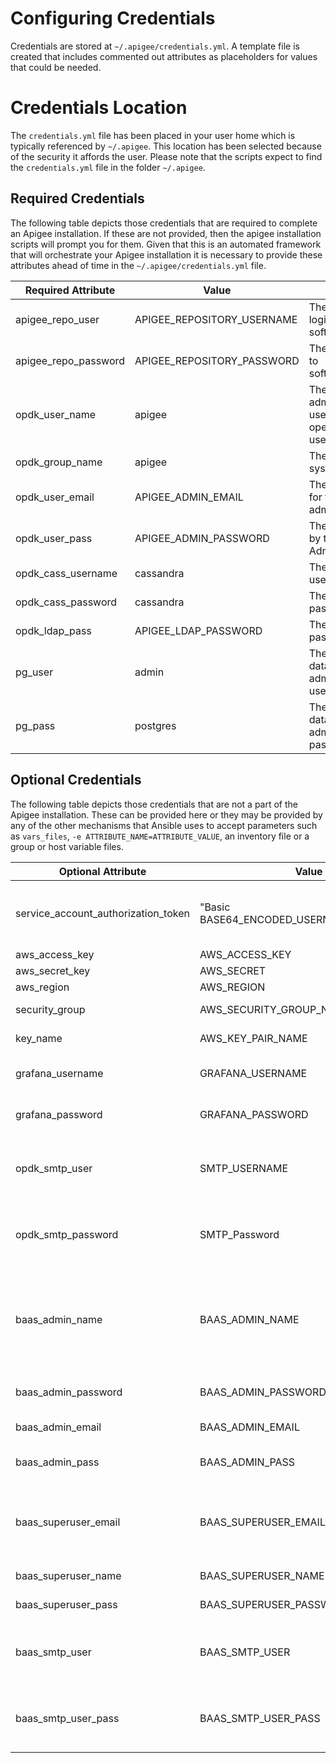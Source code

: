 # Configuring Credentials
Credentials are stored at `~/.apigee/credentials.yml`. A template file is created that includes
commented out attributes as placeholders for values that could be needed.

# Credentials Location
The `credentials.yml` file has been placed in your user home which is typically referenced by
`~/.apigee`. This location has been selected because of the security it affords the user. Please
note that the scripts expect to find the `credentials.yml` file in the folder `~/.apigee`.

## Required Credentials
The following table depicts those credentials that are required to complete an
Apigee installation. If these are not provided, then the apigee installation
scripts will prompt you for them. Given that this is an automated framework
that will orchestrate your Apigee installation it is necessary to provide these
attributes ahead of time in the  `~/.apigee/credentials.yml` file.

| Required Attribute | Value | Description |
|---|---|---|
| apigee_repo_user | APIGEE_REPOSITORY_USERNAME | The verizon user to login to the software.apigee.com |
| apigee_repo_password |  APIGEE_REPOSITORY_PASSWORD | The login password to software.apigee.com |
| opdk_user_name | apigee | The Apigee administrator username and operating system username |
| opdk_group_name | apigee | The operating system group name |
| opdk_user_email | APIGEE_ADMIN_EMAIL | The email address for the Apigee administrator |
| opdk_user_pass | APIGEE_ADMIN_PASSWORD | The password used by the Apigee Administrator |
| opdk_cass_username |  cassandra | The Cassandra username |
| opdk_cass_password | cassandra | The Cassandra password |
| opdk_ldap_pass | APIGEE_LDAP_PASSWORD | The Apigee LDAP password |
| pg_user | admin | The Postgres database administrator username |
| pg_pass | postgres | The Postgres database administrator password |

## Optional Credentials

The following table depicts those credentials that are not a part of the Apigee installation.
These can be provided here or they may be provided by any of the other mechanisms that Ansible
uses to accept parameters such as `vars_files`, `-e ATTRIBUTE_NAME=ATTRIBUTE_VALUE`, an inventory
file or a group or host variable files.

| Optional Attribute | Value | Description |
|---|---|---|
| service_account_authorization_token | "Basic BASE64_ENCODED_USERNAME_PASSWORD" | Authorization header value to be used when registering the instance with Cyberark |
| aws_access_key | AWS_ACCESS_KEY | AWS access key |
| aws_secret_key | AWS_SECRET | AWS secret |
| aws_region | AWS_REGION | AWS region |
| security_group | AWS_SECURITY_GROUP_NAME | AWS security group name |
| key_name | AWS_KEY_PAIR_NAME | AWS key pair name used for access |
| grafana_username | GRAFANA_USERNAME | Used if installing the Apigee monitoring dashboard |
| grafana_password | GRAFANA_PASSWORD | Used if installing the Apigee monitoring dashboard |
| opdk_smtp_user | SMTP_USERNAME | Username of the SMTP server that Edge will use to send notifications to developers |
| opdk_smtp_password | SMTP_Password | Password for the SMTP server that Edge will use to send notifications to developers |
| baas_admin_name | BAAS_ADMIN_NAME | The Apigee Baas administrator username, please note that baas_admin_email cannot be the same as  baas_superuser_email |
| baas_admin_password | BAAS_ADMIN_PASSWORD | The Apigee Baas administrator password |
| baas_admin_email | BAAS_ADMIN_EMAIL | The Apigee Baas administrator email |
| baas_admin_pass | BAAS_ADMIN_PASS | The Apigee Baas administrator email password |
| baas_superuser_email | BAAS_SUPERUSER_EMAIL | Email of the Baas Superuser, please note that baas_superuser_email cannot be the same as baas_admin_email |
| baas_superuser_name | BAAS_SUPERUSER_NAME | Name of the Baas Superuser |
| baas_superuser_pass | BAAS_SUPERUSER_PASSWORD | Password of the Baas Superuser |
| baas_smtp_user | BAAS_SMTP_USER | Username of the SMTP server that Baas will use to send notifications to developers |
| baas_smtp_user_pass | BAAS_SMTP_USER_PASS | Password for the SMTP server that Baas will use to send notification to developers |
